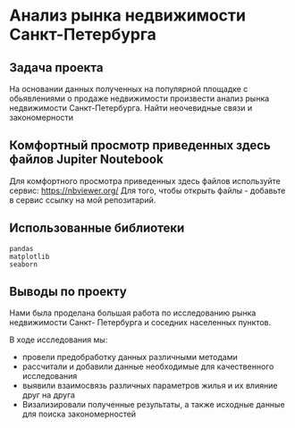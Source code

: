 # Анализ рынка недвижимости Санкт-Петербурга

##  Задача проекта 

На основании данных полученных на популярной площадке с обьявлениями о продаже недвижимости произвести анализ рынка недвижимости Санкт-Петербурга. 
Найти неочевидные связи и закономерности

## Комфортный просмотр приведенных здесь файлов Jupiter Noutebook 

Для комфортного просмотра приведенных здесь файлов используйте сервис:
https://nbviewer.org/ 
Для того, чтобы открыть файлы - добавьте в сервис ссылку на мой репозитарий.

## Использованные библиотеки

```
pandas
matplotlib
seaborn
```

## Выводы по проекту

Нами была проделана большая работа по исследованию рынка недвижимости Санкт- Петербурга и соседних населенных пунктов.

В ходе исследования мы:
- провели предобработку данных различными методами 
- рассчитали и добавили данные необходимые для качественного исследования
- выявили взаимосвязь различных параметров жилья и их влияние друг на друга 
- Визализировали полученные результаты, а также исходные данные для поиска закономерностей
